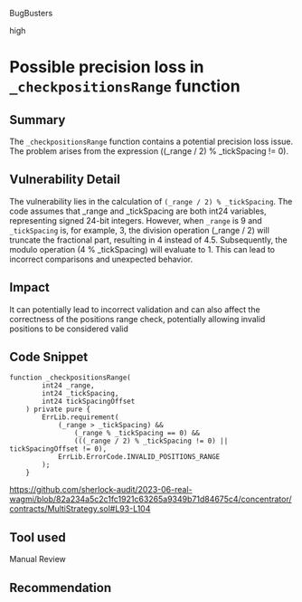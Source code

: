 BugBusters

high

# Possible precision loss in `_checkpositionsRange` function

## Summary
The `_checkpositionsRange` function contains a potential precision loss issue. The problem arises from the expression ((_range / 2) % _tickSpacing != 0).

## Vulnerability Detail
The vulnerability lies in the calculation of `(_range / 2) % _tickSpacing`. The code assumes that _range and _tickSpacing are both int24 variables, representing signed 24-bit integers. However, when  `_range` is 9 and `_tickSpacing` is, for example, 3, the division operation (_range / 2) will truncate the fractional part, resulting in 4 instead of 4.5. Subsequently, the modulo operation (4 % _tickSpacing) will evaluate to 1. This can lead to incorrect comparisons and unexpected behavior.

## Impact
It can potentially lead to incorrect validation and can also affect the correctness of the positions range check, potentially allowing invalid positions to be considered valid

## Code Snippet
```solidity
function _checkpositionsRange(
        int24 _range,
        int24 _tickSpacing,
        int24 tickSpacingOffset
    ) private pure {
        ErrLib.requirement(
            (_range > _tickSpacing) &&
                (_range % _tickSpacing == 0) &&
                (((_range / 2) % _tickSpacing != 0) || tickSpacingOffset != 0),
            ErrLib.ErrorCode.INVALID_POSITIONS_RANGE 
        );
    }
```
https://github.com/sherlock-audit/2023-06-real-wagmi/blob/82a234a5c2c1fc1921c63265a9349b71d84675c4/concentrator/contracts/MultiStrategy.sol#L93-L104
## Tool used

Manual Review

## Recommendation
